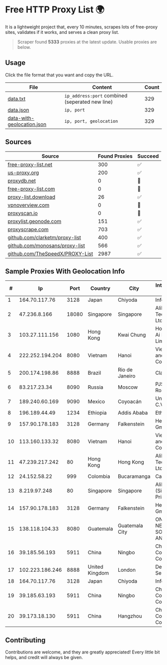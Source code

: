 
# Free HTTP Proxy List 🌍

It is a lightweight project that, every 10 minutes, scrapes lots of free-proxy sites, validates if it works, and serves a clean proxy list.


> Scraper found **5333** proxies at the latest update. Usable proxies are below.

## Usage

Click the file format that you want and copy the URL.


|File|Content|Count|
|----|-------|-----|
|[data.txt](https://raw.githubusercontent.com/themiralay/Proxy-List-World/master/data.txt)|`ip_address:port` combined (seperated new line)|329|
|[data.json](https://raw.githubusercontent.com/themiralay/Proxy-List-World/master/data.json)|`ip, port`|329|
|[data-with-geolocation.json](https://raw.githubusercontent.com/themiralay/Proxy-List-World/master/data-with-geolocation.json)|`ip, port, geolocation`|329|

## Sources

|Source|Found Proxies|Succeed|
|------|-------------|-------|
|[free-proxy-list.net](https://free-proxy-list.net)|300|✅|
|[us-proxy.org](https://www.us-proxy.org)|200|✅|
|[proxydb.net](http://proxydb.net)|0|🚫|
|[free-proxy-list.com](https://free-proxy-list.com/?page=&port=&type%5B%5D=http&type%5B%5D=https&up_time=0&search=Search)|0|🚫|
|[proxy-list.download](https://www.proxy-list.download/HTTP)|26|✅|
|[vpnoverview.com](https://vpnoverview.com/privacy/anonymous-browsing/free-proxy-servers)|0|🚫|
|[proxyscan.io](https://www.proxyscan.io)|0|🚫|
|[proxylist.geonode.com](https://proxylist.geonode.com/api/proxy-list?limit=300&page=1&sort_by=lastChecked&sort_type=desc&protocols=http,https)|151|✅|
|[proxyscrape.com](https://api.proxyscrape.com/v2/?request=displayproxies&protocol=http&timeout=10000&country=all&ssl=all&anonymity=all)|703|✅|
|[github.com/clarketm/proxy-list](https://raw.githubusercontent.com/clarketm/proxy-list/master/proxy-list-raw.txt)|400|✅|
|[github.com/monosans/proxy-list](https://raw.githubusercontent.com/monosans/proxy-list/main/proxies/http.txt)|566|✅|
|[github.com/TheSpeedX/PROXY-List](https://raw.githubusercontent.com/TheSpeedX/PROXY-List/master/http.txt)|2987|✅|


## Sample Proxies With Geolocation Info

|#|Ip|Port|Country|City|Internet Service Provider|
|-|--|----|-------|----|-------------------------|
|1|164.70.117.76|3128|Japan|Chiyoda|InfoSphere|
|2|47.236.8.166|18080|Singapore|Singapore|Alibaba (US) Technology Co., Ltd.|
|3|103.27.111.156|1080|Hong Kong|Kwai Chung|Hong Kong San Ai Net Int'l Limited|
|4|222.252.194.204|8080|Vietnam|Hanoi|VietNam Post and Telecom Corporation|
|5|200.174.198.86|8888|Brazil|Rio de Janeiro|Claro S.A|
|6|83.217.23.34|8090|Russia|Moscow|PJSC Rostelecom|
|7|189.240.60.169|9090|Mexico|Coyoacán|Uninet S.A. de C.V.|
|8|196.189.44.49|1234|Ethiopia|Addis Ababa|Ethiotelecom|
|9|157.90.178.183|3128|Germany|Falkenstein|Hetzner Online GmbH|
|10|113.160.133.32|8080|Vietnam|Hanoi|VietNam Post and Telecom Corporation|
|11|47.239.217.242|80|Hong Kong|Hong Kong|Alibaba (US) Technology Co., Ltd.|
|12|24.152.58.22|999|Colombia|Bucaramanga|Calltopbx S.A.S.|
|13|8.219.97.248|80|Singapore|Singapore|Alibaba Cloud (Singapore) Private Limited|
|14|157.90.178.183|3128|Germany|Falkenstein|Hetzner Online GmbH|
|15|138.118.104.33|8080|Guatemala|Guatemala City|ONNO NETWORKS, SOCIEDAD ANÓNIMA|
|16|39.185.56.193|5911|China|Ningbo|China Mobile Communications Corporation|
|17|102.223.186.246|8888|United Kingdom|London|Dedicated Servers|
|18|164.70.117.76|3128|Japan|Chiyoda|InfoSphere|
|19|39.185.63.193|5911|China|Ningbo|China Mobile Communications Corporation|
|20|39.173.18.130|5911|China|Hangzhou|China Mobile Communications Corporation|



## Contributing

Contributions are welcome, and they are greatly appreciated! Every
little bit helps, and credit will always be given.

